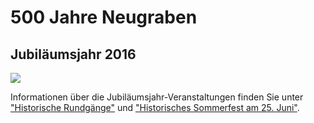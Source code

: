 # 500 Jahre Neugraben

## Jubiläumsjahr 2016

![](resources/_wsb_432x230_500J_Fo$CC$88rdervereinNeugr_Endfassung_web.jpg)

Informationen über die Jubiläumsjahr-Veranstaltungen finden Sie unter
["Historische Rundgänge"](/archiv/43.html) und ["Historisches Sommerfest am 25.
Juni"](/archiv/29.html).
